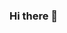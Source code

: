 ### Hi there 👋

<!--
**fanrado/fanrado** is a ✨ _special_ ✨ repository because its `README.md` (this file) appears on your GitHub profile.

Here are some ideas to get you started:

![fanrado's Stats](https://github-readme-stats.vercel.app/api?username=fanrado&theme=vue-dark&show_icons=true&hide_border=true&count_private=true)
